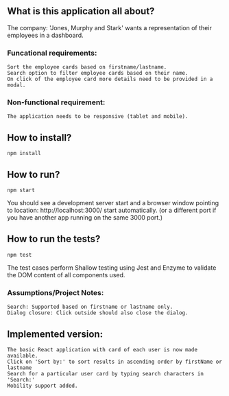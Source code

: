 ## What is this application all about?
The company: 'Jones, Murphy and Stark' wants a representation of their employees in a dashboard.
### Funcational requirements:
    Sort the employee cards based on firstname/lastname.
    Search option to filter employee cards based on their name.
    On click of the employee card more details need to be provided in a modal.
### Non-functional requirement:
    The application needs to be responsive (tablet and mobile).

## How to install?
 `npm install`
 
## How to run?
 `npm start`
 
 You should see a development server start and a browser window pointing to location: http://localhost:3000/ start automatically. (or a different port if you have another app running on the same 3000 port.)

## How to run the tests?
   `npm test`
   
   The test cases perform Shallow testing using Jest and Enzyme to validate the DOM content of all components used.
   
### Assumptions/Project Notes:
    Search: Supported based on firstname or lastname only.
    Dialog closure: Click outside should also close the dialog.

## Implemented version:
    The basic React application with card of each user is now made available.
    Click on 'Sort by:' to sort results in ascending order by firstName or lastname
    Search for a particular user card by typing search characters in 'Search:'
    Mobility support added.
